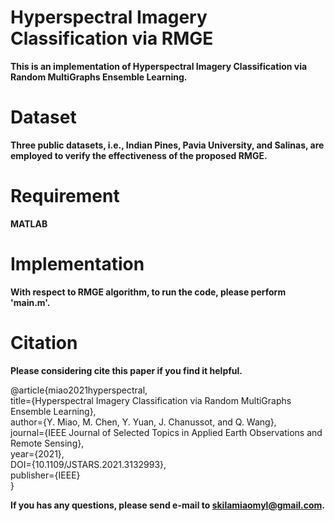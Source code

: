 # Hyperspectral Imagery Classification via RMGE
**This is an implementation of Hyperspectral Imagery Classification via Random MultiGraphs Ensemble Learning.**
# Dataset
**Three public datasets, i.e., Indian Pines, Pavia University, and Salinas, are employed to verify the effectiveness of the proposed RMGE.**
# Requirement
**MATLAB**
# Implementation
**With respect to RMGE algorithm, to run the code, please perform 'main.m'.**
# Citation
**Please considering cite this paper if you find it helpful.**

@article{miao2021hyperspectral,\
  title={Hyperspectral Imagery Classification via Random MultiGraphs Ensemble Learning},\
  author={Y. Miao, M. Chen, Y. Yuan, J. Chanussot, and Q. Wang},\
  journal={IEEE Journal of Selected Topics in Applied Earth Observations and Remote Sensing},\
  year={2021},\
  DOI={10.1109/JSTARS.2021.3132993},\
  publisher={IEEE}\
}

**If you has any questions, please send e-mail to skilamiaomyl@gmail.com.**
